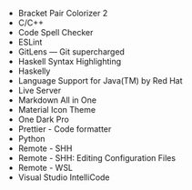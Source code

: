 -   Bracket Pair Colorizer 2
-   C/C++
-   Code Spell Checker
-   ESLint
-   GitLens — Git supercharged
-   Haskell Syntax Highlighting
-   Haskelly
-   Language Support for Java(TM) by Red Hat
-   Live Server
-   Markdown All in One
-   Material Icon Theme
-   One Dark Pro
-   Prettier - Code formatter
-   Python
-   Remote - SHH
-   Remote - SHH: Editing Configuration Files
-   Remote - WSL
-   Visual Studio IntelliCode
